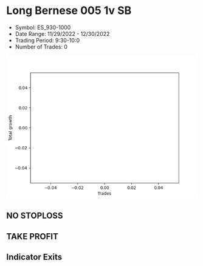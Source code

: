 # Long Bernese 005 1v SB 
- Symbol: ES_930-1000
- Date Range: 11/29/2022 - 12/30/2022
- Trading Period: 9:30-10:0
- Number of Trades: 0

![Plot](LongBernese0051vSBES_930-1000.png)
## NO STOPLOSS














## TAKE PROFIT











## Indicator Exits

